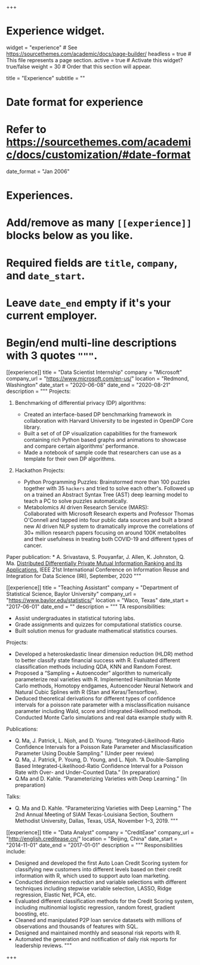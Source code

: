 +++
# Experience widget.
widget = "experience"  # See https://sourcethemes.com/academic/docs/page-builder/
headless = true  # This file represents a page section.
active = true  # Activate this widget? true/false
weight = 30  # Order that this section will appear.

title = "Experience"
subtitle = ""

# Date format for experience
#   Refer to https://sourcethemes.com/academic/docs/customization/#date-format
date_format = "Jan 2006"

# Experiences.
#   Add/remove as many `[[experience]]` blocks below as you like.
#   Required fields are `title`, `company`, and `date_start`.
#   Leave `date_end` empty if it's your current employer.
#   Begin/end multi-line descriptions with 3 quotes `"""`.
[[experience]]
  title = "Data Scientist Internship"
  company = "Microsoft"
  company_url = "https://www.microsoft.com/en-us/"
  location = "Redmond, Washington"
  date_start = "2020-06-08"
  date_end = "2020-08-21"
  description = """
  Projects:

   1. Benchmarking of differential privacy (DP) algorithms:
      * Created an interface-based DP benchmarking framework in collaboration with Harvard University to be ingested in OpenDP Core library.
      * Built a set of of DP visualization capabilities for the framework containing rich Python based graphs and animations to showcase and compare certain algorithms' performance.
      * Made a notebook of sample code that researchers can use as a template for their own DP algorithms.

   2. Hackathon Projects:
      * Python Programming Puzzles:
        Brainstormed more than 100 puzzles together with 35 `hackers` and tried to solve each other's.
        Followed up on a trained an Abstract Syntax Tree (AST) deep learning model to teach a PC to solve puzzles automatically.
      * Metabolomics AI driven Research Service (MARS):       
        Collaborated with Microsoft Research experts and Professor Thomas O'Connell and tapped into four public data sources and built a brand new AI driven NLP system to dramatically improve the correlations of 30+ million research papers focusing on around 100K metabolites and their usefulness in treating both COVID-19 and different types of cancer.
        

   Paper publication:
    * A. Srivastava, S. Pouyanfar, J. Allen, K. Johnston, Q. Ma. [Distributed Differentially Private Mutual Information Ranking and Its Applications.](https://ieeexplore.ieee.org/document/9191406) IEEE 21st International Conference on Information Reuse and Integration for Data Science (IRI), September, 2020
  """

[[experience]]
  title = "Teaching Assistant"
  company = "Department of Statistical Science, Baylor University"
  company_url = "https://www.baylor.edu/statistics/"
  location = "Waco, Texas"
  date_start = "2017-06-01"
  date_end = ""
  description = """
  TA responsibilities:
  
  * Assist undergraduates in statistical tutoring labs.
  * Grade assignments and quizzes for computational statistics course.
  * Built solution menus for graduate mathematical statistics courses.
  
  Projects:
  * Developed a heteroskedastic linear dimension reduction (HLDR) method to better classify state financial success with R. Evaluated different classification methods including QDA, KNN and Random Forest.
  * Proposed a “Sampling + Autoencoder” algorithm to numerically parameterize real varieties with R. Implemented Hamiltonian Monte Carlo methods, Homotopy endgames, Autoencoder Neural Network and Natural Cubic Splines with R (Stan and Keras/Tensorflow).
  * Deduced theoretical derivations for different types of confidence intervals for a poisson rate parameter with a misclassification nuisance parameter including Wald, score and integrated-likelihood methods. Conducted Monte Carlo simulations and real data example study with R.
  
  Publications:
  * Q. Ma, J. Patrick, L. Njoh, and D. Young. “Integrated-Likelihood-Ratio Confidence Intervals for a Poisson Rate Parameter and Misclassification Parameter Using Double Sampling.” (Under peer review)
  * Q. Ma, J. Patrick, P. Young, D. Young, and L. Njoh. “A Double-Sampling Based Integrated-Likelihood-Ratio Confidence Interval for a Poisson Rate with Over- and Under-Counted Data.” (In preparation)
  * Q.Ma and D. Kahle. “Parameterizing Varieties with Deep Learning.” (In preparation)
  
  Talks:
  * Q. Ma and D. Kahle. “Parameterizing Varieties with Deep Learning.” The 2nd Annual Meeting of SIAM
Texas-Louisiana Section, Southern Methodist University, Dallas, Texas, USA, November 1–3, 2019.
  """

[[experience]]
  title = "Data Analyst"
  company = "CreditEase"
  company_url = "http://english.creditease.cn/"
  location = "Beijing, China"
  date_start = "2014-11-01"
  date_end = "2017-01-01"
  description = """
  Responsibilities include:
  
  * Designed and developed the first Auto Loan Credit Scoring system for classifying new customers into different levels based on their credit information with R, which used to support auto loan marketing.
  * Conducted dimension reduction and variable selections with different techniques including stepwise variable selection, LASSO, Ridge regression, Elastic Net, PCA, etc.
  * Evaluated different classification methods for the Credit Scoring system, including multinomial logistic regression, random forest, gradient boosting, etc.
  * Cleaned and manipulated P2P loan service datasets with millions of observations and thousands of features with SQL.
  * Designed and maintained monthly and seasonal risk reports with R.
  * Automated the generation and notification of daily risk reports for leadership reviews.
  """
  

+++
